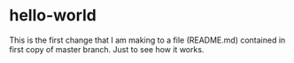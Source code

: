 # hello-world

This is the first change that I am making to a file (README.md) contained in first copy of master branch.
Just to see how it works.
